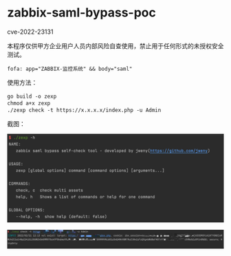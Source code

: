 # zabbix-saml-bypass-poc

 cve-2022-23131 

本程序仅供甲方企业用户人员内部风险自查使用，禁止用于任何形式的未授权安全测试。

```
fofa: app="ZABBIX-监控系统" && body="saml" 
```

使用方法：

```
go build -o zexp  
chmod a+x zexp
./zexp check -t https://x.x.x.x/index.php -u Admin
```

截图：

![image-20220221122155042](docs/image-20220221122155042.png)

![image-20220221122233215](docs/image-20220221122233215.png)
